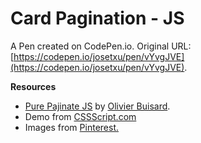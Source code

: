 # Card Pagination - JS

A Pen created on CodePen.io. Original URL: [https://codepen.io/josetxu/pen/vYvgJVE](https://codepen.io/josetxu/pen/vYvgJVE).

<strong>Resources</strong>

- <a href="https://github.com/obuisard/purePajinate">Pure Pajinate JS</a> by <a href="https://github.com/obuisard">Olivier Buisard</a>.   
- Demo from <a href="https://www.cssscript.com/universal-content-pagination/">CSSScript.com</a>  
- Images from <a href="https://www.pinterest.com/pin/138485757463514154/">Pinterest.</a>